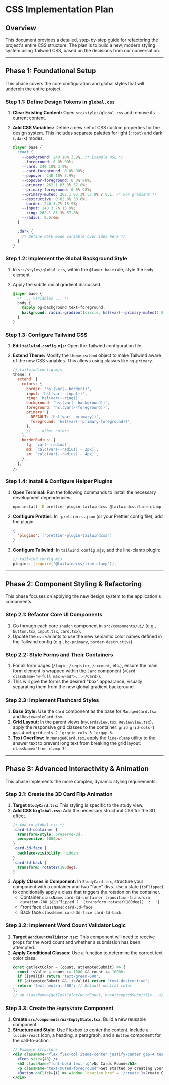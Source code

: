 # CSS Implementation Plan

## Overview
This document provides a detailed, step-by-step guide for refactoring the project's entire CSS structure. The plan is to build a new, modern styling system using Tailwind CSS, based on the decisions from our conversation.

---

## Phase 1: Foundational Setup
This phase covers the core configuration and global styles that will underpin the entire project.

### Step 1.1: Define Design Tokens in `global.css`
1.  **Clear Existing Content:** Open `src/styles/global.css` and remove its current content.
2.  **Add CSS Variables:** Define a new set of CSS custom properties for the design system. This includes separate palettes for light (`:root`) and dark (`.dark`) modes.

    ```css
    @layer base {
      :root {
        --background: 240 10% 3.9%; /* Example HSL */
        --foreground: 0 0% 98%;
        --card: 240 10% 3.9%;
        --card-foreground: 0 0% 98%;
        --popover: 240 10% 3.9%;
        --popover-foreground: 0 0% 98%;
        --primary: 262.1 83.3% 57.8%;
        --primary-foreground: 0 0% 98%;
        --primary-muted: 262.1 83.3% 57.8% / 0.1; /* For gradient */
        --destructive: 0 62.8% 30.6%;
        --border: 240 3.7% 15.9%;
        --input: 240 3.7% 15.9%;
        --ring: 262.1 83.3% 57.8%;
        --radius: 0.5rem;
      }

      .dark {
        /* Define dark mode variable overrides here */
      }
    }
    ```

### Step 1.2: Implement the Global Background Style
1.  In `src/styles/global.css`, within the `@layer base` rule, style the `body` element.
2.  Apply the subtle radial gradient discussed.

    ```css
    @layer base {
      /* ... variables ... */
      body {
        @apply bg-background text-foreground;
        background: radial-gradient(circle, hsl(var(--primary-muted)) 0%, hsl(var(--background)) 70%);
      }
    }
    ```

### Step 1.3: Configure Tailwind CSS
1.  **Edit `tailwind.config.mjs`:** Open the Tailwind configuration file.
2.  **Extend Theme:** Modify the `theme.extend` object to make Tailwind aware of the new CSS variables. This allows using classes like `bg-primary`.

    ```javascript
    // tailwind.config.mjs
    theme: {
      extend: {
        colors: {
          border: 'hsl(var(--border))',
          input: 'hsl(var(--input))',
          ring: 'hsl(var(--ring))',
          background: 'hsl(var(--background))',
          foreground: 'hsl(var(--foreground))',
          primary: {
            DEFAULT: 'hsl(var(--primary))',
            foreground: 'hsl(var(--primary-foreground))',
          },
          // ... other colors
        },
        borderRadius: {
          lg: `var(--radius)`,
          md: `calc(var(--radius) - 2px)`,
          sm: `calc(var(--radius) - 4px)`,
        },
      },
    },
    ```

### Step 1.4: Install & Configure Helper Plugins
1.  **Open Terminal:** Run the following commands to install the necessary development dependencies.
    ```bash
    npm install -D prettier-plugin-tailwindcss @tailwindcss/line-clamp
    ```
2.  **Configure Prettier:** In `.prettierrc.json` (or your Prettier config file), add the plugin:
    ```json
    {
      "plugins": ["prettier-plugin-tailwindcss"]
    }
    ```
3.  **Configure Tailwind:** In `tailwind.config.mjs`, add the line-clamp plugin:
    ```javascript
    // tailwind.config.mjs
    plugins: [require('@tailwindcss/line-clamp')],
    ```

---

## Phase 2: Component Styling & Refactoring
This phase focuses on applying the new design system to the application's components.

### Step 2.1: Refactor Core UI Components
1.  Go through each core `shadcn` component in `src/components/ui/` (e.g., `button.tsx`, `input.tsx`, `card.tsx`).
2.  Update the `cva` variants to use the new semantic color names defined in the Tailwind config (e.g., `bg-primary`, `border-destructive`).

### Step 2.2: Style Forms and Their Containers
1.  For all form pages (`/login`, `/register`, `/account`, etc.), ensure the main form element is wrapped within the `Card` component (`<Card className="w-full max-w-md">...</Card>`).
2.  This will give the forms the desired "box" appearance, visually separating them from the new global gradient background.

### Step 2.3: Implement Flashcard Styles
1.  **Base Style:** Use the `Card` component as the base for `ManagedCard.tsx` and `ReviewableCard.tsx`.
2.  **Grid Layout:** In the parent views (`MyCardsView.tsx`, `ReviewView.tsx`), apply the responsive grid classes to the container: `grid grid-cols-1 gap-4 md:grid-cols-2 lg:grid-cols-3 lg:gap-6`.
3.  **Text Overflow:** In `ManagedCard.tsx`, apply the `line-clamp` utility to the answer text to prevent long text from breaking the grid layout: `className="line-clamp-3"`.

---

## Phase 3: Advanced Interactivity & Animation
This phase implements the more complex, dynamic styling requirements.

### Step 3.1: Create the 3D Card Flip Animation
1.  **Target `StudyCard.tsx`:** This styling is specific to the study view.
2.  **Add CSS to `global.css`:** Add the necessary structural CSS for the 3D effect.
    ```css
    /* Add to global.css */
    .card-3d-container {
      transform-style: preserve-3d;
      perspective: 1000px;
    }
    .card-3d-face {
      backface-visibility: hidden;
    }
    .card-3d-back {
      transform: rotateY(180deg);
    }
    ```
3.  **Apply Classes in Component:** In `StudyCard.tsx`, structure your component with a container and two "face" divs. Use a state (`isFlipped`) to conditionally apply a class that triggers the rotation on the container.
    - Container `className`: `card-3d-container transition-transform duration-700 ${isFlipped ? '[transform:rotateY(180deg)]' : ''}`
    - Front face `className`: `card-3d-face`
    - Back face `className`: `card-3d-face card-3d-back`

### Step 3.2: Implement Word Count Validator Logic
1.  **Target `WordCountValidator.tsx`:** This component will need to receive props for the word count and whether a submission has been attempted.
2.  **Apply Conditional Classes:** Use a function to determine the correct text color class.
    ```javascript
    const getTextColor = (count, attemptedSubmit) => {
      const isValid = count >= 1000 && count <= 10000;
      if (isValid) return 'text-green-500';
      if (attemptedSubmit && !isValid) return 'text-destructive';
      return 'text-neutral-500'; // Default neutral color
    };
    // <p className={getTextColor(wordCount, hasAttemptedSubmit)}>...</p>
    ```

### Step 3.3: Create the `EmptyState` Component
1.  **Create `src/components/ui/EmptyState.tsx`:** Build a new reusable component.
2.  **Structure and Style:** Use Flexbox to center the content. Include a `lucide-react` icon, a heading, a paragraph, and a `Button` component for the call-to-action.
    ```jsx
    // Example structure
    <div className="flex flex-col items-center justify-center gap-4 text-center">
      <Icon size={48} />
      <h3 className="font-bold text-lg">No Cards Found</h3>
      <p className="text-muted-foreground">Get started by creating your first set of flashcards.</p>
      <Button onClick={() => window.location.href = '/create'}>Create Cards</Button>
    </div>
    ```

